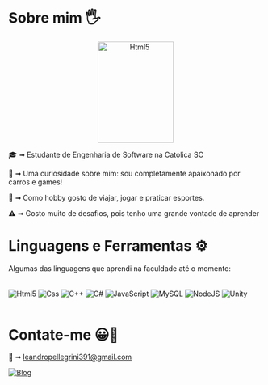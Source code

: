 # Sobre mim 🖐
<div align="center">
<img alt="Html5" width="150" height="200" src="https://media3.giphy.com/media/WqWYR7ZDiUIRHqb7XM/giphy.gif"/>
</div>

🎓 &#10143; Estudante de Engenharia de Software na Catolica SC

👀 &#10143; Uma curiosidade sobre mim: sou completamente apaixonado por carros e games!

🚗 &#10143; Como hobby gosto de viajar, jogar e praticar esportes.

⚠️ &#10143; Gosto muito de desafios, pois tenho uma grande vontade de aprender


# Linguagens e Ferramentas ⚙️
Algumas das linguagens que aprendi na faculdade até o momento:
<div style="display: inline_block"><br/>
<img align="center" alt="Html5" src="https://img.shields.io/badge/HTML5-E34F26?style=for-the-badge&logo=html5&logoColor=white"/>
<img align="center" alt="Css" src="https://img.shields.io/badge/CSS3-1572B6?style=for-the-badge&logo=css3&logoColor=white"/>
<img align="center" alt="C++" src="https://img.shields.io/badge/C%2B%2B-00599C?style=for-the-badge&logo=c%2B%2B&logoColor=white"/>
<img align="center" alt="C#" src="https://img.shields.io/badge/C%23-239120?style=for-the-badge&logo=c-sharp&logoColor=white"/>
<img align="center" alt="JavaScript" src="https://img.shields.io/badge/JavaScript-F7DF1E?style=for-the-badge&logo=javascript&logoColor=black"/>
<img align="center" alt="MySQL" src="https://img.shields.io/badge/MySQL-00000F?style=for-the-badge&logo=mysql&logoColor=white"/>
<img align="center" alt="NodeJS" src="https://img.shields.io/badge/Node.js-43853D?style=for-the-badge&logo=node.js&logoColor=white"/>
<img align="center" alt="Unity" src="https://img.shields.io/badge/Unity-100000?style=for-the-badge&logo=unity&logoColor=white"/>
</div>
<br/>

# Contate-me 😀📲

📧 &#10143; leandropellegrini391@gmail.com

[![Blog](https://img.shields.io/badge/LinkedIn-0077B5?style=for-the-badge&logo=linkedin&logoColor=white)](https://www.linkedin.com/in/leandro-pellegrini-fodi-1a15ba210/)

